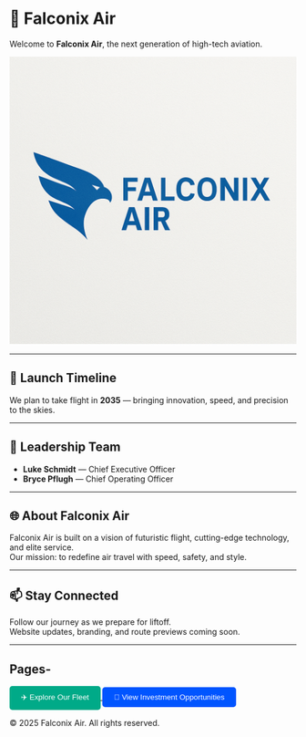 # 🛫 Falconix Air

Welcome to **Falconix Air**, the next generation of high-tech aviation.

![Falconix Air Logo](falconix.png)

---

## 🚀 Launch Timeline

We plan to take flight in **2035** — bringing innovation, speed, and precision to the skies.

---

## 🌟 Leadership Team

- **Luke Schmidt** — Chief Executive Officer  
- **Bryce Pflugh** — Chief Operating Officer

---

## 🌐 About Falconix Air

Falconix Air is built on a vision of futuristic flight, cutting-edge technology, and elite service.  
Our mission: to redefine air travel with speed, safety, and style.

---

## 📫 Stay Connected

Follow our journey as we prepare for liftoff.  
Website updates, branding, and route previews coming soon.

---

## Pages-
<a href="aircraft.md">
  <button style="padding:10px 20px; background-color:#00aa88; color:white; border:none; border-radius:5px; cursor:pointer;">
    ✈️ Explore Our Fleet
  </button>
</a>

<a href="invest.md">
  <button style="padding:10px 20px; background-color:#0055ff; color:white; border:none; border-radius:5px; cursor:pointer;">
    💼 View Investment Opportunities
  </button>
</a>


© 2025 Falconix Air. All rights reserved.
